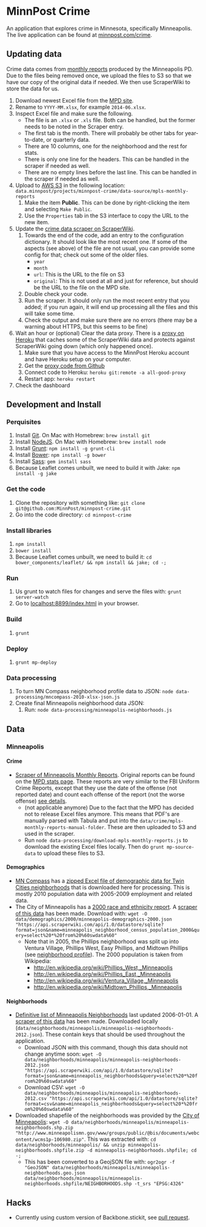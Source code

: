 # MinnPost Crime

An application that explores crime in Minnesota, specifically Minneapolis.  The live application can be found at [minnpost.com/crime](http://www.minnpost.com/crime).

## Updating data

Crime data comes from [monthly reports](http://www.minneapolismn.gov/police/statistics/crime-statistics_codefor_statistics) produced by the Minneapolis PD.  Due to the files being removed once, we upload the files to S3 so that we have our copy of the original data if needed.  We then use ScraperWiki to store the data for us.

1. Download newest Excel file from the [MPD site](http://www.minneapolismn.gov/police/statistics/crime-statistics_codefor_statistics).
1. Rename to `YYYY-MM.xlsx`, for example `2014-06.xlsx`.
1. Inspect Excel file and make sure the following.
    * The file is an `.xlsx` or `.xls` file.  Both can be handled, but the former needs to be noted in the Scraper entry.
    * The first tab is the month.  There will probably be other tabs for year-to-date, or quarterly data.
    * There are 10 columns, one for the neighborhood and the rest for stats.
    * There is only one line for the headers.  This can be handled in the scraper if needed as well.
    * There are no empty lines before the last line.  This can be handled in the scraper if needed as well.
1. Upload to [AWS S3](https://console.aws.amazon.com/s3/home?region=us-east-1) in the following location: `data.minnpost/projects/minnpost-crime/data-source/mpls-monthly-reports`
    1. Make the item **Public**.  This can be done by right-clicking the item and selecting `Make Public`.
    1. Use the `Properties` tab in the S3 interface to copy the URL to the new item.
1. Update the [crime data scraper on ScraperWiki](https://scraperwiki.com/dataset/bf2dlli/settings).
    1. Towards the end of the code, add an entry to the configuration dictionary.  It should look like the most recent one.  If some of the aspects (see above) of the file are not usual, you can provide some config for that; check out some of the older files.
        * `year`
        * `month`
        * `url`: This is the URL to the file on S3
        * `original`: This is not used at all and just for reference, but should be the URL to the file on the MPD site.
    1. Double check your code.
    1. Run the scraper.  It should only run the most recent entry that you added; if you run again, it will end up processing all the files and this will take some time.
    1. Check the output and make sure there are no errors (there may be a warning about HTTPS, but this seems to be fine)
1. Wait an hour or (optional) Clear the data proxy.  There is a [proxy on Heroku](https://dashboard.heroku.com/apps/all-good-proxy/) that caches some of the ScraperWiki data and protects against ScraperWiki going down (which only happened once).
    1. Make sure that you have access to the MinnPost Heroku account and have Heroku setup on your computer.
    1. Get the [proxy code from Github](https://github.com/MinnPost/all-good-proxy)
    1. Connect code to Heroku: `heroku git:remote -a all-good-proxy`
    1. Restart app: `heroku restart`
1. Check the dashboard

## Development and Install

### Perquisites

1. Install [Git](http://git-scm.com/).  On Mac with Homebrew: `brew install git`
1. Install [NodeJS](http://nodejs.org/).  On Mac with Homebrew: `brew install node`
1. Install [Grunt](http://gruntjs.com/): `npm install -g grunt-cli`
1. Install [Bower](http://bower.io/): `npm install -g bower`
1. Install [Sass](http://sass-lang.com/): `gem install sass`
1. Because Leaflet comes unbuilt, we need to build it with Jake: `npm install -g jake`

### Get the code

1. Clone the repository with something like: `git clone git@github.com:MinnPost/minnpost-crime.git`
1. Go into the code directory: `cd minnpost-crime`

### Install libraries

1. `npm install`
1. `bower install`
1. Because Leaflet comes unbuilt, we need to build it: `cd bower_components/leaflet/ && npm install && jake; cd -;`

### Run

1. Us grunt to watch files for changes and serve the files with: `grunt server-watch`
1. Go to [localhost:8899/index.html](http://localhost:8899/index.html) in your browser.

### Build

1. `grunt`

### Deploy

1. `grunt mp-deploy`

### Data processing

1. To turn MN Compass neighborhood profile data to JSON: `node data-processing/mncompass-2010-xlsx-json.js`
1. Create final Minneapolis neighborhood data JSON:
    1. Run: `node data-processing/minneapolis-neighborhoods.js`

## Data

### Minneapolis

#### Crime

* [Scraper of Minneapolis Monthly Reports](https://scraperwiki.com/scrapers/minneapolis_aggregate_crime_data/).  Original reports can be found on the [MPD stats page](http://www.minneapolismn.gov/police/statistics/crime-statistics_codefor_statistics).  These reports are very similar to the FBI Uniform Crime Reports, except that they use the date of the offense (not reported date) and count each offense of the report (not the worse offense) [see details](http://www.minneapolismn.gov/police/statistics/police_crime-statistics_understanding-codefor).
    * (not applicable anymore) Due to the fact that the MPD has decided not to release Excel files anymore.  This means that PDF's are manually parsed with Tabula and put into the `data/crime/mpls-monthly-reports-manual-folder`.  These are then uploaded to S3 and used in the scraper.
    * Run `node data-processing/download-mpls-monthly-reports.js` to download the existing Excel files locally.  Then do `grunt mp-source-data` to upload these files to S3.

#### Demographics

* [MN Compass](http://www.mncompass.org/twincities/neighborhoods.php) has a [zipped Excel file of demographic data for Twin Cities neighborhoods](http://www.mncompass.org/_data/neighborhood-profiles/mnc-2011-neighborhood-profiles-alldata-no-suppression-r2.zip) that is downloaded here for processing.  This is mostly 2010 population data with 2005-2009 employment and related data.
* The City of Minneapolis has a [2000 race and ethnicity report](http://www.ci.minneapolis.mn.us/census/2000/census_2000-race-and-ethnicity-by-neighborhood).  A [scraper of this data](https://scraperwiki.com/scrapers/minneapolis_neighborhood_census_population_2000/) has been made.  Download with: `wget -O data/demographics/2000/minneapolis-demographics-2000.json "https://api.scraperwiki.com/api/1.0/datastore/sqlite?format=json&name=minneapolis_neighborhood_census_population_2000&query=select%20*%20from%20%60swdata%60"`
   * Note that in 2005, the Phillips neighborhood was split up into Ventura Village, Phillips West, Easy Phillips, and Midtown Phillips (see [neighborhood profile](http://www.minneapolismn.gov/ward6/neighborhoods/council_ward6_phillipswest)).  The 2000 population is taken from Wikipedia:
       * http://en.wikipedia.org/wiki/Phillips_West,_Minneapolis
       * http://en.wikipedia.org/wiki/Phillips_East,_Minneapolis
       * http://en.wikipedia.org/wiki/Ventura_Village,_Minneapolis
       * http://en.wikipedia.org/wiki/Midtown_Phillips,_Minneapolis

#### Neighborhoods

* [Definitive list of Minneapolis Neighborhoods](http://www.minneapolismn.gov/maps/neighborhoods) last updated 2006-01-01.  A [scraper of this data](https://scraperwiki.com/scrapers/minneapolis_neighborhoods/) has been made.  Downloaded locally (```data/neighborhoods/minneapolis/minneapolis-neighborhoods-2012.json```).  These contain keys that should be used throughout the application.
   * Download JSON with this command, though this data should not change anytime soon: `wget -O data/neighborhoods/minneapolis/minneapolis-neighborhoods-2012.json "https://api.scraperwiki.com/api/1.0/datastore/sqlite?format=json&name=minneapolis_neighborhoods&query=select%20*%20from%20%60swdata%60"`
   * Download CSV: `wget -O data/neighborhoods/minneapolis/minneapolis-neighborhoods-2012.csv "https://api.scraperwiki.com/api/1.0/datastore/sqlite?format=csv&name=minneapolis_neighborhoods&query=select%20*%20from%20%60swdata%60"`
* Downloaded shapefile of the neighborhoods was provided by the [City of Minneapolis](http://www.minneapolismn.gov/maps/about_maps_public-maps-links): `wget -O data/neighborhoods/minneapolis/minneapolis-neighborhoods.shp.zip "http://www.minneapolismn.gov/www/groups/public/@bis/documents/webcontent/wcms1p-106980.zip"`.  This was extracted with: `cd data/neighborhoods/minneapolis/ && unzip minneapolis-neighborhoods.shpfile.zip -d minneapolis-neighborhoods.shpfile; cd -;`
   * This has been converted to a GeojSON file with: `ogr2ogr -f "GeoJSON" data/neighborhoods/minneapolis/minneapolis-neighborhoods.geo.json data/neighborhoods/minneapolis/minneapolis-neighborhoods.shpfile/NEIGHBORHOODS.shp -t_srs "EPSG:4326"`

## Hacks

* Currently using custom version of Backbone.stickit, see [pull request](https://github.com/NYTimes/backbone.stickit/pull/122).
